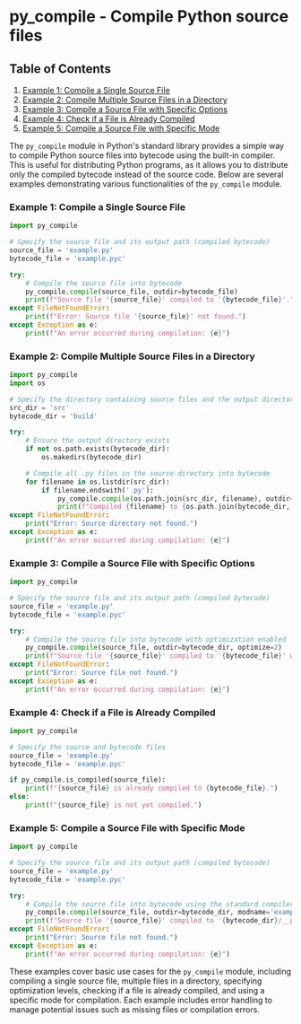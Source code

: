 # py_compile - Compile Python source files
## Table of Contents

1. [Example 1: Compile a Single Source File](#example-1-compile-a-single-source-file)
2. [Example 2: Compile Multiple Source Files in a Directory](#example-2-compile-multiple-source-files-in-a-directory)
3. [Example 3: Compile a Source File with Specific Options](#example-3-compile-a-source-file-with-specific-options)
4. [Example 4: Check if a File is Already Compiled](#example-4-check-if-a-file-is-already-compiled)
5. [Example 5: Compile a Source File with Specific Mode](#example-5-compile-a-source-file-with-specific-mode)



The `py_compile` module in Python's standard library provides a simple way to compile Python source files into bytecode using the built-in compiler. This is useful for distributing Python programs, as it allows you to distribute only the compiled bytecode instead of the source code. Below are several examples demonstrating various functionalities of the `py_compile` module.

### Example 1: Compile a Single Source File

```python
import py_compile

# Specify the source file and its output path (compiled bytecode)
source_file = 'example.py'
bytecode_file = 'example.pyc'

try:
    # Compile the source file into bytecode
    py_compile.compile(source_file, outdir=bytecode_file)
    print(f"Source file '{source_file}' compiled to '{bytecode_file}'.")
except FileNotFoundError:
    print(f"Error: Source file '{source_file}' not found.")
except Exception as e:
    print(f"An error occurred during compilation: {e}")
```

### Example 2: Compile Multiple Source Files in a Directory

```python
import py_compile
import os

# Specify the directory containing source files and the output directory for bytecode
src_dir = 'src'
bytecode_dir = 'build'

try:
    # Ensure the output directory exists
    if not os.path.exists(bytecode_dir):
        os.makedirs(bytecode_dir)

    # Compile all .py files in the source directory into bytecode
    for filename in os.listdir(src_dir):
        if filename.endswith('.py'):
            py_compile.compile(os.path.join(src_dir, filename), outdir=bytecode_dir)
            print(f"Compiled {filename} to {os.path.join(bytecode_dir, filename)}")
except FileNotFoundError:
    print("Error: Source directory not found.")
except Exception as e:
    print(f"An error occurred during compilation: {e}")
```

### Example 3: Compile a Source File with Specific Options

```python
import py_compile

# Specify the source file and its output path (compiled bytecode)
source_file = 'example.py'
bytecode_file = 'example.pyc'

try:
    # Compile the source file into bytecode with optimization enabled
    py_compile.compile(source_file, outdir=bytecode_dir, optimize=2)
    print(f"Source file '{source_file}' compiled to '{bytecode_file}' with optimization level 2.")
except FileNotFoundError:
    print("Error: Source file not found.")
except Exception as e:
    print(f"An error occurred during compilation: {e}")
```

### Example 4: Check if a File is Already Compiled

```python
import py_compile

# Specify the source and bytecode files
source_file = 'example.py'
bytecode_file = 'example.pyc'

if py_compile.is_compiled(source_file):
    print(f"{source_file} is already compiled to {bytecode_file}.")
else:
    print(f"{source_file} is not yet compiled.")
```

### Example 5: Compile a Source File with Specific Mode

```python
import py_compile

# Specify the source file and its output path (compiled bytecode)
source_file = 'example.py'
bytecode_file = 'example.pyc'

try:
    # Compile the source file into bytecode using the standard compiler mode
    py_compile.compile(source_file, outdir=bytecode_dir, modname='example')
    print(f"Source file '{source_file}' compiled to '{bytecode_dir}/__pycache__/example.cpython-312-py3-none-any.pyc' with module name 'example'.")
except FileNotFoundError:
    print("Error: Source file not found.")
except Exception as e:
    print(f"An error occurred during compilation: {e}")
```

These examples cover basic use cases for the `py_compile` module, including compiling a single source file, multiple files in a directory, specifying optimization levels, checking if a file is already compiled, and using a specific mode for compilation. Each example includes error handling to manage potential issues such as missing files or compilation errors.
